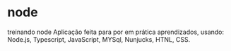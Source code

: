 # node
treinando node
Aplicação feita para por em prática aprendizados, usando: Node.js, Typescript, JavaScript, MYSql, Nunjucks, HTNL, CSS. 

